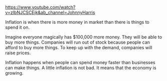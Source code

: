 https://www.youtube.com/watch?v=zIbNJCSCEjk&ab_channel=JohnnyHarris

Inflation is when there is more money in market than there is things to spend it on.

Imagine everyone magically has $100,000 more money. They will be able to buy more things. Companies will run out of stock because people can afford to buy more things. To keep up with the demand, companies will raise prices.

Inflation happens when people can spend money faster than businesses can make things. A little inflation is not bad. It means that the economy is growing.
